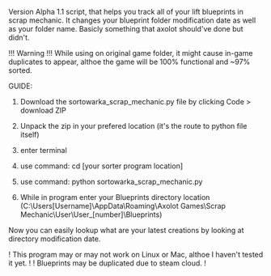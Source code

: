 Version Alpha 1.1 script, that helps you track all of your lift blueprints in scrap mechanic.
It changes your blueprint folder modification date as well as your folder name. Basicly something that axolot should've done but didn't.

!!! Warning !!! While using on original game folder, it might cause in-game duplicates to appear, althoe the game will be 100% functional and ~97% sorted.

GUIDE:

1. Download the sortowarka_scrap_mechanic.py file by clicking Code > download ZIP

2. Unpack the zip in your prefered location (it's the route to python file itself)

3. enter terminal

4. use command: cd [your sorter program location]

5. use command: python sortowarka_scrap_mechanic.py

6. While in program enter your Blueprints directory location (C:\Users\[Username]\AppData\Roaming\Axolot Games\Scrap Mechanic\User\User\_[number]\Blueprints)

Now you can easily lookup what are your latest creations by looking at directory modification date.

! This program may or may not work on Linux or Mac, althoe I haven't tested it yet. !
! Blueprints may be duplicated due to steam cloud. !
